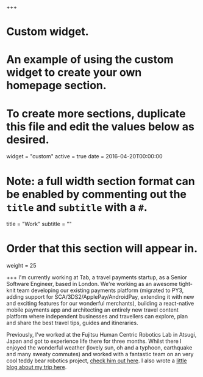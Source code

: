 +++
# Custom widget.
# An example of using the custom widget to create your own homepage section.
# To create more sections, duplicate this file and edit the values below as desired.
widget = "custom"
active = true
date = 2016-04-20T00:00:00

# Note: a full width section format can be enabled by commenting out the `title` and `subtitle` with a `#`.
title = "Work"
subtitle = ""

# Order that this section will appear in.
weight = 25

+++
I'm currently working at Tab, a travel payments startup, as a Senior Software Engineer, based in London. We're working as an awesome tight-knit team developing our existing payments platform (migrated to PY3, adding support for SCA/3DS2/ApplePay/AndroidPay, extending it with new and exciting features for our wonderful merchants), building a react-native mobile payments app and architecting an entirely new travel content platform where independent businesses and travellers can explore, plan and share the best travel tips, guides and itineraries.

Previously, I've worked at the Fujitsu Human Centric Robotics Lab in Atsugi, Japan and got to experience life there for three months. Whilst there I enjoyed the wonderful weather (lovely sun, oh and a typhoon, earthquake and many sweaty commutes) and worked with a fantastic team on an very cool teddy bear robotics project, [check him out here](https://www.youtube.com/watch?v=AwWeN1ARy74). I also wrote a [little blog about my trip here](http://fergusleahy.wordpress.com/). 